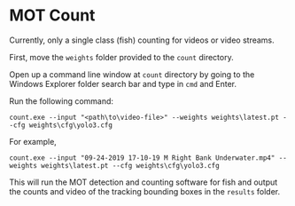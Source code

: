 # MOT Count

Currently, only a single class (fish) counting for videos or video streams.

First, move the `weights` folder provided to the `count` directory.

Open up a command line window at `count` directory by going to the Windows
Explorer folder search bar and type in `cmd` and Enter.

Run the following command:

```
count.exe --input "<path\to\video-file>" --weights weights\latest.pt --cfg weights\cfg\yolo3.cfg
```

For example,
```
count.exe --input "09-24-2019 17-10-19 M Right Bank Underwater.mp4" --weights weights\latest.pt --cfg weights\cfg\yolo3.cfg
```

This will run the MOT detection and counting software for fish and output the
counts and video of the tracking bounding boxes in the `results` folder.
